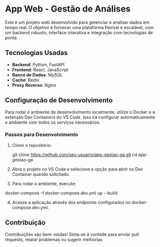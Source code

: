 # App Web - Gestão de Análises

Este é um projeto web desenvolvido para gerenciar e analisar dados em tempo real. O objetivo é fornecer uma plataforma flexível e escalável, com um backend robusto, interface interativa e integração com tecnologias de ponta.

## Tecnologias Usadas

- **Backend**: Python, FastAPI
- **Frontend**: React, JavaScript
- **Banco de Dados**: MySQL
- **Cache**: Redis
- **Proxy Reverso**: Nginx

## Configuração de Desenvolvimento

Para rodar o ambiente de desenvolvimento localmente, utilize o Docker e a extensão Dev Containers do VS Code. Isso irá configurar automaticamente o ambiente com todos os serviços necessários.

### Passos para Desenvolvimento

1. Clone o repositório:

   git clone https://github.com/seu-usuario/app-gestao-ga.git
   cd app-gestao-ga

2. Abra o projeto no VS Code e selecione a opção para abrir no Dev Container quando solicitado.

3. Para rodar o ambiente, execute:

docker-compose -f docker-compose.dev.yml up --build

4. Acesse a aplicação através dos endpoints configurados no docker-compose.dev.yml.

## Contribuição

Contribuições são bem-vindas! Sinta-se à vontade para enviar pull requests, relatar problemas ou sugerir melhorias


